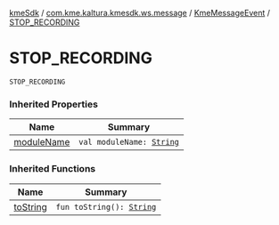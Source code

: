 [kmeSdk](../../index.md) / [com.kme.kaltura.kmesdk.ws.message](../index.md) / [KmeMessageEvent](index.md) / [STOP_RECORDING](./-s-t-o-p_-r-e-c-o-r-d-i-n-g.md)

# STOP_RECORDING

`STOP_RECORDING`

### Inherited Properties

| Name | Summary |
|---|---|
| [moduleName](module-name.md) | `val moduleName: `[`String`](https://kotlinlang.org/api/latest/jvm/stdlib/kotlin/-string/index.html) |

### Inherited Functions

| Name | Summary |
|---|---|
| [toString](to-string.md) | `fun toString(): `[`String`](https://kotlinlang.org/api/latest/jvm/stdlib/kotlin/-string/index.html) |
